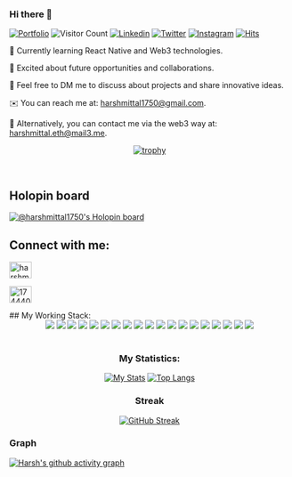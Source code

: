 ### Hi there 👋

[![Portfolio](https://img.shields.io/website?color=blue&label=Portfolio&style=flat&up_message=Online&url=https://www.facebook.com)](https://harshmittal1750.github.io/portfolio/#)
![Visitor Count](https://komarev.com/ghpvc/?username=harshmittal1750&color=blue&logo=flat)
[![Linkedin](https://img.shields.io/badge/harshmittal1750-black?style=flat&logo=Linkedin&logoColor=blue&link=https:https://www.linkedin.com/in/harsh-mittal-194a45183/)](https://www.linkedin.com/in/harshmittal1750)
[![Twitter](https://img.shields.io/badge/harshmittal1750-black?style=flat&logo=Twitter&logoColor=blue&link=https:https:https://twitter.com/harshmittal1750)](https://twitter.com/harshmittal1750)
[![Instagram](https://img.shields.io/badge/harshmittal1750-black?style=flat&logo=Instagram&logoColor=pink&link=https:https:https:/https://www.instagram.com/harshmittal1750/)](https://www.instagram.com/harshmittal1750/)
[![Hits](https://hits.seeyoufarm.com/api/count/incr/badge.svg?url=https%3A%2F%2Fgithub.com%2Fharshmittal1750%2Fharshmittal1750&count_bg=%233DB6F6&title_bg=%23555555&icon=iconify.svg&icon_color=%23E7E7E7&title=hits&edge_flat=false)](https://hits.seeyoufarm.com)
<br>

🔭 Currently learning React Native and Web3 technologies.

👯 Excited about future opportunities and collaborations.

💬 Feel free to DM me to discuss about projects and share innovative ideas.

✉️ You can reach me at: harshmittal1750@gmail.com.

🔗 Alternatively, you can contact me via the web3 way at: harshmittal.eth@mail3.me.
<br>
<div align="center">

[![trophy](https://github-profile-trophy.vercel.app/?username=harshmittal1750&row=1)](https://github.com/ryo-ma/github-profile-trophy)</div>

<br/>

## Holopin board

[![@harshmittal1750's Holopin board](https://holopin.me/harshmittal1750)](https://holopin.io/@harshmittal1750)

## Connect with me:

<p align="left">

<a href="https://linkedin.com/in/harshmittal1750" target="blank"><img align="center" src="https://raw.githubusercontent.com/rahuldkjain/github-profile-readme-generator/master/src/images/icons/Social/linked-in-alt.svg" alt="harshmittal1750" height="30" width="40" /></a>

<a href="https://stackoverflow.com/users/11571204/harsh-mittal" target="blank"><img align="center" src="https://raw.githubusercontent.com/rahuldkjain/github-profile-readme-generator/master/src/images/icons/Social/stack-overflow.svg" alt="17444026" height="30" width="40" /></a>

</p>
## My Working Stack:

<div align="center">
     
   <img src="https://img.shields.io/badge/css3-%231572B6.svg?style=for-the-badge&logo=css3&logoColor=white"/>
    <img src="https://img.shields.io/badge/html5-%23E34F26.svg?style=for-the-badge&logo=html5&logoColor=white"/>
    <img src="https://img.shields.io/badge/javascript-%23323330.svg?style=for-the-badge&logo=javascript&logoColor=%23F7DF1E"/>
    <img src="https://img.shields.io/badge/markdown-%23000000.svg?style=for-the-badge&logo=markdown&logoColor=white"/>
    <img src="https://img.shields.io/badge/php-%23777BB4.svg?style=for-the-badge&logo=php&logoColor=white"/>
    <img src="https://img.shields.io/badge/bootstrap-%23563D7C.svg?style=for-the-badge&logo=bootstrap&logoColor=white"/>
    <img src="https://img.shields.io/badge/expo-1C1E24?style=for-the-badge&logo=expo&logoColor=#D04A37"/>
    <img src="https://img.shields.io/badge/NPM-%23000000.svg?style=for-the-badge&logo=npm&logoColor=white"/>
    <img src="https://img.shields.io/badge/Next-black?style=for-the-badge&logo=next.js&logoColor=white"/>
    <img src="https://img.shields.io/badge/node.js-6DA55F?style=for-the-badge&logo=node.js&logoColor=white"/>
    <img src="https://img.shields.io/badge/react-%2320232a.svg?style=for-the-badge&logo=react&logoColor=%2361DAFB"/>
     <img src="https://img.shields.io/badge/figma-%23F24E1E.svg?style=for-the-badge&logo=figma&logoColor=white"/>
    <img src="https://img.shields.io/badge/SASS-hotpink.svg?style=for-the-badge&logo=SASS&logoColor=white"/>
    <img src="https://img.shields.io/badge/redux-%23593d88.svg?style=for-the-badge&logo=redux&logoColor=white"/>
       <img src="https://img.shields.io/badge/react_native-%2320232a.svg?style=for-the-badge&logo=react&logoColor=%2361DAFB"/>
    <img src="https://img.shields.io/badge/git-%23F05033.svg?style=for-the-badge&logo=git&logoColor=white"/>
    <img src="https://img.shields.io/badge/github-%23121011.svg?style=for-the-badge&logo=github&logoColor=white"/>
    <img src="https://img.shields.io/badge/firebase-%23039BE5.svg?style=for-the-badge&logo=firebase"/>
    <img src="https://img.shields.io/badge/mysql-%2300f.svg?style=for-the-badge&logo=mysql&logoColor=white"/>

</div>

<br>

<div align="center">

### My Statistics:

[![My Stats](https://github-readme-stats.vercel.app/api?username=harshmittal1750&show_icons=true&title_color=08fdd8&icon_color=bb2acf&text_color=ffffff&bg_color=0a192f&count_private=true)](https://github.com/harshmittal1750?tab=repositories)
[![Top Langs](https://github-readme-stats.vercel.app/api/top-langs/?username=harshmittal1750&layout=compact&show_icons=true&title_color=08fdd8&icon_color=bb2acf&text_color=ffffff&bg_color=0a192f)](https://github.com/harshmittal1750?tab=repositories)

### Streak

[![GitHub Streak](https://github-readme-streak-stats.herokuapp.com/?user=harshmittal1750)](https://git.io/streak-stats)

</div>

### Graph

[![Harsh's github activity graph](https://activity-graph.herokuapp.com/graph?username=harshmittal1750)](https://activity-graph.herokuapp.com/graph?username=harshmittal1750&theme=dracula)

</div>

<!-- - 🤔 I’m looking for help with  -->
